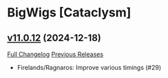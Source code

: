 # BigWigs [Cataclysm]

## [v11.0.12](https://github.com/BigWigsMods/BigWigs_Cataclysm/tree/v11.0.12) (2024-12-18)
[Full Changelog](https://github.com/BigWigsMods/BigWigs_Cataclysm/compare/v11.0.11...v11.0.12) [Previous Releases](https://github.com/BigWigsMods/BigWigs_Cataclysm/releases)

- Firelands/Ragnaros: Improve various timings (#29)  
